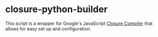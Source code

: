 # closure-python-builder


This script is a wrapper for Google's JavaScript [Closure Compiler](https://github.com/google/closure-compiler) that allows for easy set up and configuration. 

